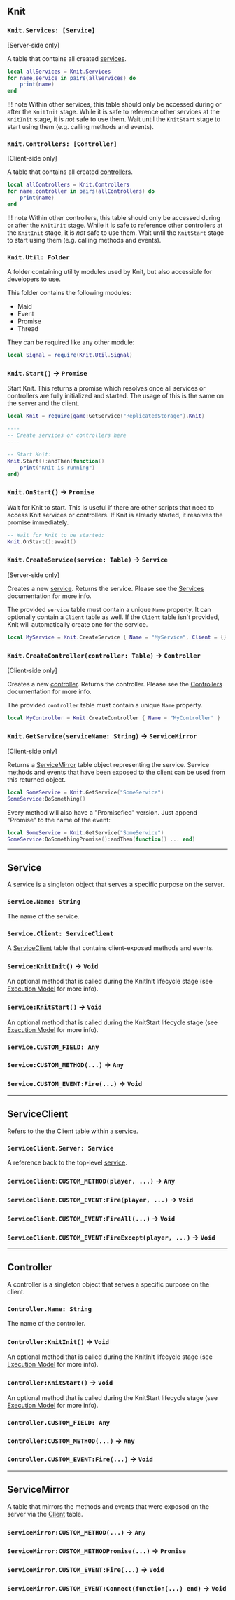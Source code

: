 ## Knit

### `Knit.Services: [Service]`
[Server-side only]

A table that contains all created [services](#service).

```lua
local allServices = Knit.Services
for name,service in pairs(allServices) do
	print(name)
end
```

!!! note
	Within other services, this table should only be accessed during or after the `KnitInit` stage. While it is safe to reference other services at the `KnitInit` stage, it is _not_ safe to use them. Wait until the `KnitStart` stage to start using them (e.g. calling methods and events).

### `Knit.Controllers: [Controller]`
[Client-side only]

A table that contains all created [controllers](#controller).

```lua
local allControllers = Knit.Controllers
for name,controller in pairs(allControllers) do
	print(name)
end
```

!!! note
	Within other controllers, this table should only be accessed during or after the `KnitInit` stage. While it is safe to reference other controllers at the `KnitInit` stage, it is _not_ safe to use them. Wait until the `KnitStart` stage to start using them (e.g. calling methods and events).


### `Knit.Util: Folder`
A folder containing utility modules used by Knit, but also accessible for developers to use.

This folder contains the following modules:

- Maid
- Event
- Promise
- Thread

They can be required like any other module:

```lua
local Signal = require(Knit.Util.Signal)
```

### `Knit.Start()` -> `Promise`

Start Knit. This returns a promise which resolves once all services or controllers are fully initialized and started. The usage of this is the same on the server and the client.

```lua
local Knit = require(game:GetService("ReplicatedStorage").Knit)

----
-- Create services or controllers here
----

-- Start Knit:
Knit.Start():andThen(function()
	print("Knit is running")
end)
```

### `Knit.OnStart()` -> `Promise`

Wait for Knit to start. This is useful if there are other scripts that need to access Knit services or controllers. If Knit is already started, it resolves the promise immediately.

```lua
-- Wait for Knit to be started:
Knit.OnStart():await()
```

### `Knit.CreateService(service: Table)` -> `Service`
[Server-side only]

Creates a new [service](#service). Returns the service. Please see the [Services](services.md) documentation for more info.

The provided `service` table must contain a unique `Name` property. It can optionally contain a `Client` table as well. If the `Client` table isn't provided, Knit will automatically create one for the service.

```lua
local MyService = Knit.CreateService { Name = "MyService", Client = {} }
```

### `Knit.CreateController(controller: Table)` -> `Controller`
[Client-side only]

Creates a new [controller](#controller). Returns the controller. Please see the [Controllers](controllers.md) documentation for more info.

The provided `controller` table must contain a unique `Name` property.

```lua
local MyController = Knit.CreateController { Name = "MyController" }
```

### `Knit.GetService(serviceName: String)` -> `ServiceMirror`
[Client-side only]

Returns a [ServiceMirror](#servicemirror) table object representing the service. Service methods and events that have been exposed to the client can be used from this returned object.

```lua
local SomeService = Knit.GetService("SomeService")
SomeService:DoSomething()
```

Every method will also have a "Promisefied" version. Just append "Promise" to the name of the event:

```lua
local SomeService = Knit.GetService("SomeService")
SomeService:DoSomethingPromise():andThen(function() ... end)
```

--------------

## Service

A service is a singleton object that serves a specific purpose on the server.

### `Service.Name: String`

The name of the service.

### `Service.Client: ServiceClient`

A [ServiceClient](#serviceclient) table that contains client-exposed methods and events.

### `Service:KnitInit()` -> `Void`

An optional method that is called during the KnitInit lifecycle stage (see [Execution Model](executionmodel.md) for more info).

### `Service:KnitStart()` -> `Void`

An optional method that is called during the KnitStart lifecycle stage (see [Execution Model](executionmodel.md) for more info).

### `Service.CUSTOM_FIELD: Any`
### `Service:CUSTOM_METHOD(...)` -> `Any`
### `Service.CUSTOM_EVENT:Fire(...)` -> `Void`

--------------

## ServiceClient

Refers to the the Client table within a [service](#service).

### `ServiceClient.Server: Service`

A reference back to the top-level [service](#service).

### `ServiceClient:CUSTOM_METHOD(player, ...)` -> `Any`
### `ServiceClient.CUSTOM_EVENT:Fire(player, ...)` -> `Void`
### `ServiceClient.CUSTOM_EVENT:FireAll(...)` -> `Void`
### `ServiceClient.CUSTOM_EVENT:FireExcept(player, ...)` -> `Void`

--------------

## Controller

A controller is a singleton object that serves a specific purpose on the client.

### `Controller.Name: String`

The name of the controller.

### `Controller:KnitInit()` -> `Void`

An optional method that is called during the KnitInit lifecycle stage (see [Execution Model](executionmodel.md) for more info).

### `Controller:KnitStart()` -> `Void`

An optional method that is called during the KnitStart lifecycle stage (see [Execution Model](executionmodel.md) for more info).

### `Controller.CUSTOM_FIELD: Any`
### `Controller:CUSTOM_METHOD(...)` -> `Any`
### `Controller.CUSTOM_EVENT:Fire(...)` -> `Void`

--------------

## ServiceMirror

A table that mirrors the methods and events that were exposed on the server via the [Client](#serviceclient) table.

### `ServiceMirror:CUSTOM_METHOD(...)` -> `Any`
### `ServiceMirror:CUSTOM_METHODPromise(...)` -> `Promise`
### `ServiceMirror.CUSTOM_EVENT:Fire(...)` -> `Void`
### `ServiceMirror.CUSTOM_EVENT:Connect(function(...) end)` -> `Void`